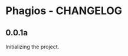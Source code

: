 Phagios - CHANGELOG
==================================================================

0.0.1a
---
Initializing the project.
